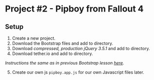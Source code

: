 # Project #2 - Pipboy from Fallout 4

## Setup

1. Create a new project.
2. Download the Bootstrap files and add to directory.
3. Download *compressed, production jQuery 3.5.1* and add to directory.
4. Download tether.io and add to directory.
   
*Instructions the same as in previous Bootstrap lesson [here](../Front%20End%20Course/../Front%20End%20Course/Lesson/10%20Bootstrap%20Basics.md).*

5. Create our own js `pipboy.app.js` for our own Javascript files later.
